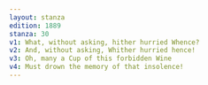 ```yaml
---
layout: stanza
edition: 1889
stanza: 30
v1: What, without asking, hither hurried Whence?
v2: And, without asking, Whither hurried hence!
v3: Oh, many a Cup of this forbidden Wine
v4: Must drown the memory of that insolence!
---
```

